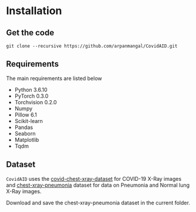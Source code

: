 # Installation

## Get the code
```
git clone --recursive https://github.com/arpanmangal/CovidAID.git
```

## Requirements
The main requirements are listed below

- Python 3.6.10
- PyTorch 0.3.0
- Torchvision 0.2.0
- Numpy
- Pillow 6.1
- Scikit-learn
- Pandas
- Seaborn
- Matplotlib
- Tqdm

## Dataset
`CovidAID` uses the [covid-chest-xray-dataset](https://github.com/ieee8023/covid-chest-xray-dataset) for COVID-19 X-Ray images and [chest-xray-pneumonia](https://www.kaggle.com/paultimothymooney/chest-xray-pneumonia) dataset for data on Pneumonia and Normal lung X-Ray images. 

Download and save the chest-xray-pneumonia dataset in the current folder.